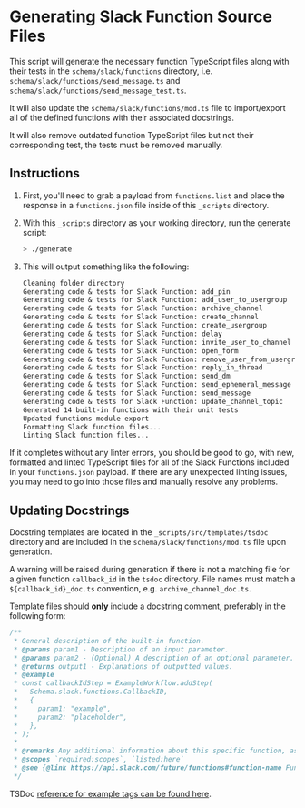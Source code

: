 # Generating Slack Function Source Files

This script will generate the necessary function TypeScript files along with
their tests in the `schema/slack/functions` directory, i.e.
`schema/slack/functions/send_message.ts` and
`schema/slack/functions/send_message_test.ts`.

It will also update the `schema/slack/functions/mod.ts` file to import/export
all of the defined functions with their associated docstrings.

It will also remove outdated function TypeScript files but not their
corresponding test, the tests must be removed manually.

## Instructions

1. First, you'll need to grab a payload from `functions.list` and place the
   response in a `functions.json` file inside of this `_scripts` directory.

2. With this `_scripts` directory as your working directory, run the generate
   script:

   ```sh
   > ./generate
   ```

3. This will output something like the following:

   ```txt
   Cleaning folder directory
   Generating code & tests for Slack Function: add_pin
   Generating code & tests for Slack Function: add_user_to_usergroup
   Generating code & tests for Slack Function: archive_channel
   Generating code & tests for Slack Function: create_channel
   Generating code & tests for Slack Function: create_usergroup
   Generating code & tests for Slack Function: delay
   Generating code & tests for Slack Function: invite_user_to_channel
   Generating code & tests for Slack Function: open_form
   Generating code & tests for Slack Function: remove_user_from_usergroup
   Generating code & tests for Slack Function: reply_in_thread
   Generating code & tests for Slack Function: send_dm
   Generating code & tests for Slack Function: send_ephemeral_message
   Generating code & tests for Slack Function: send_message
   Generating code & tests for Slack Function: update_channel_topic
   Generated 14 built-in functions with their unit tests
   Updated functions module export
   Formatting Slack function files...
   Linting Slack function files...
   ```

If it completes without any linter errors, you should be good to go, with new,
formatted and linted TypeScript files for all of the Slack Functions included in
your `functions.json` payload. If there are any unexpected linting issues, you
may need to go into those files and manually resolve any problems.

## Updating Docstrings

Docstring templates are located in the `_scripts/src/templates/tsdoc` directory
and are included in the `schema/slack/functions/mod.ts` file upon generation.

A warning will be raised during generation if there is not a matching file for
a given function `callback_id` in the `tsdoc` directory. File names must match
a `${callback_id}_doc.ts` convention, e.g. `archive_channel_doc.ts`.

Template files should **only** include a docstring comment, preferably in the
following form:

```typescript
/**
 * General description of the built-in function.
 * @params param1 - Description of an input parameter.
 * @params param2 - (Optional) A description of an optional parameter.
 * @returns output1 - Explanations of outputted values.
 * @example
 * const callbackIdStep = ExampleWorkflow.addStep(
 *   Schema.slack.functions.CallbackID,
 *   {
 *     param1: "example",
 *     param2: "placeholder",
 *   },
 * );
 * 
 * @remarks Any additional information about this specific function, as needed.
 * @scopes `required:scopes`, `listed:here`
 * @see {@link https://api.slack.com/future/functions#function-name Function name} documentation
 */
```

TSDoc [reference for example tags can be found here](https://tsdoc.org/pages/tags/example/).